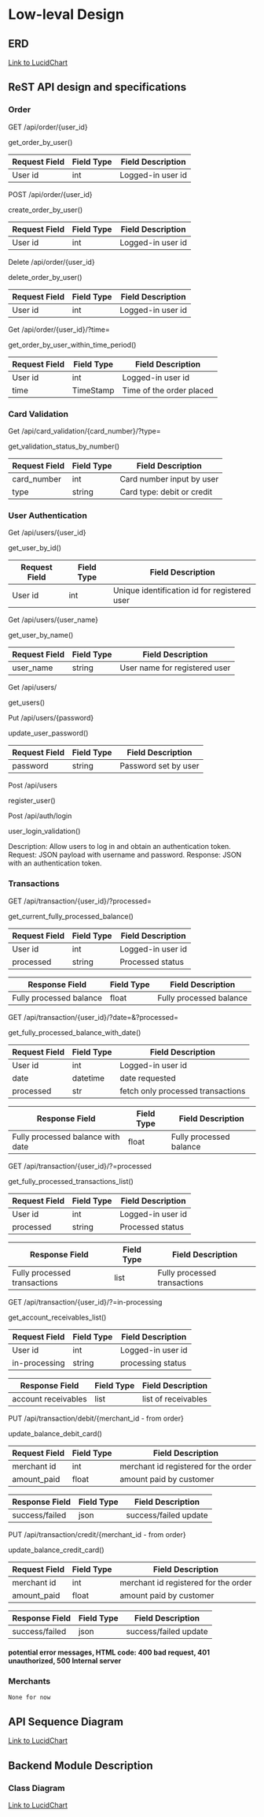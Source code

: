 # Low-leval Design
## ERD
[Link to LucidChart](https://lucid.app/lucidchart/46d3f75f-e18d-434b-a764-33db2f0f6cc6/edit?viewport_loc=-7087%2C-2325%2C3369%2C3123%2C0_0&invitationId=inv_1814f6ab-0de8-45a3-8abf-234cca2ee2c0)
## ReST API design and specifications
### Order
GET /api/order/{user_id}

get_order_by_user()

| Request Field | Field Type | Field Description |
| --------      | -------    |   -------         |
| User id       | int        | Logged-in user id |

POST /api/order/{user_id}

create_order_by_user()

| Request Field | Field Type | Field Description |
| --------      | -------    |   -------         |
| User id       | int        | Logged-in user id |

Delete /api/order/{user_id}

delete_order_by_user()

| Request Field | Field Type | Field Description |
| --------      | -------    |   -------         |
| User id       | int        | Logged-in user id |

Get /api/order/{user_id}/?time=

get_order_by_user_within_time_period()

| Request Field | Field Type | Field Description |
| --------      | -------    |   -------         |
| User id       | int        | Logged-in user id |
| time          | TimeStamp  | Time of the order placed  |

### Card Validation
Get /api/card_validation/{card_number}/?type=

get_validation_status_by_number()

| Request Field | Field Type | Field Description |
| --------      | -------    |   -------         |
| card_number   | int        | Card number input by user |
| type          | string     | Card type: debit or credit  |

### User Authentication
Get /api/users/{user_id}

get_user_by_id()

| Request Field | Field Type | Field Description |
| --------      | -------    |   -------         |
| User id       | int        | Unique identification id for registered user  |

Get /api/users/{user_name}

get_user_by_name()

| Request Field | Field Type | Field Description |
| --------      | -------    |   -------         |
| user_name     | string     | User name for registered user |

Get /api/users/

get_users()


Put /api/users/{password}

update_user_password()

| Request Field | Field Type | Field Description |
| --------      | -------    |   -------         |
| password      | string     | Password set by user |

Post /api/users

register_user()

Post /api/auth/login

user_login_validation()

Description: Allow users to log in and obtain an authentication token.
Request: JSON payload with username and password.
Response: JSON with an authentication token.

### Transactions
GET /api/transaction/{user_id}/?processed=

get_current_fully_processed_balance()

| Request Field | Field Type | Field Description |
| --------      | -------    |   -------         |
| User id       | int        | Logged-in user id |
| processed     | string     | Processed status  |


| Response Field          | Field Type | Field Description |
| --------                | -------    |   -------         |
| Fully processed balance | float      | Fully processed balance |


GET /api/transaction/{user_id}/?date=&?processed=

get_fully_processed_balance_with_date()

| Request Field | Field Type | Field Description |
| --------      | -------    |   -------         |
| User id       | int        | Logged-in user id |
| date          | datetime   | date requested    |
| processed     | str        | fetch only processed transactions |

| Response Field                    | Field Type | Field Description |
| --------                          | -------    |   -------         |
| Fully processed balance with date | float      | Fully processed balance |


GET /api/transaction/{user_id}/?=processed

get_fully_processed_transactions_list()

| Request Field | Field Type | Field Description |
| --------      | -------    |   -------         |
| User id       | int        | Logged-in user id |
| processed     | string     | Processed status  |

| Response Field                | Field Type | Field Description |
| --------                      | -------    |   -------         |
| Fully processed transactions  | list       | Fully processed transactions |


GET /api/transaction/{user_id}/?=in-processing

get_account_receivables_list()

| Request Field     | Field Type | Field Description  |
| --------          | -------    |   -------          |
| User id           | int        | Logged-in user id  |
| in-processing     | string     | processing status  |

| Response Field       | Field Type | Field Description |
| --------             | -------    |   -------         |
| account receivables  | list       | list of receivables   |


PUT /api/transaction/debit/{merchant_id - from order}

update_balance_debit_card()

| Request Field     | Field Type | Field Description  |
| --------          | -------    |   -------          |
| merchant id       | int        | merchant id registered for the order  |
| amount_paid       | float      | amount paid by customer  |

| Response Field  | Field Type | Field Description |
| --------        | -------    |   -------         |
| success/failed  | json       | success/failed update |


PUT /api/transaction/credit/{merchant_id - from order}

update_balance_credit_card()

| Request Field     | Field Type | Field Description  |
| --------          | -------    |   -------          |
| merchant id       | int        | merchant id registered for the order  |
| amount_paid       | float      | amount paid by customer  |

| Response Field  | Field Type | Field Description |
| --------        | -------    |   -------         |
| success/failed  | json       | success/failed update |

#### potential error messages, HTML code: 400 bad request, 401 unauthorized, 500 Internal server

### Merchants
    None for now

## API Sequence Diagram
[Link to LucidChart](https://lucid.app/lucidchart/a70e3c66-9187-4fe6-9096-4d59370e7682/edit?viewport_loc=-1623%2C-1069%2C2246%2C2082%2C0_0&invitationId=inv_bde619a4-b2c6-4636-9f13-85367c327943)
## Backend Module Description
### Class Diagram
[Link to LucidChart](https://lucid.app/lucidchart/46d3f75f-e18d-434b-a764-33db2f0f6cc6/edit?viewport_loc=-7087%2C-2325%2C3369%2C3123%2C0_0&invitationId=inv_1814f6ab-0de8-45a3-8abf-234cca2ee2c0)


